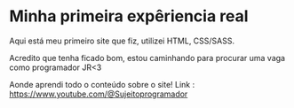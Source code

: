 # Minha primeira expêriencia real
Aqui está meu primeiro site que fiz, utilizei HTML, CSS/SASS.

Acredito que tenha ficado bom, estou caminhando para procurar uma vaga como programador JR<3


Aonde aprendi todo o conteúdo sobre o site!
Link : https://www.youtube.com/@Sujeitoprogramador
